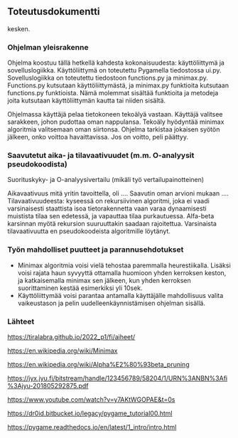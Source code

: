 ## Toteutusdokumentti

kesken.

### Ohjelman yleisrakenne

Ohjelma koostuu tällä hetkellä kahdesta kokonaisuudesta: käyttöliittymä ja sovelluslogiikka. Käyttöliittymä on toteutettu Pygamella tiedostossa ui.py. Sovelluslogiikka on toteutettu tiedostoon functions.py ja minimax.py. Functions.py kutsutaan käyttöliittymästä, ja minimax.py funktioita kutsutaan functions.py funktioista. Nämä molemmat sisältää funktioita ja metodeja joita kutsutaan käyttöliittymän kautta tai niiden sisältä. 

Ohjelmassa käyttäjä pelaa tietokoneen tekoälyä vastaan. Käyttäjä valitsee sarakkeen, johon pudottaa oman nappulansa. Tekoäly hyödyntää minimax algoritmia valitsemaan oman siirtonsa. Ohjelma tarkistaa jokaisen syötön jälkeen, onko voittoa havaittavissa. Jos on voitto, peli päättyy. 

### Saavutetut aika- ja tilavaativuudet (m.m. O-analyysit pseudokoodista)
Suorituskyky- ja O-analyysivertailu (mikäli työ vertailupainotteinen)

Aikavaativuus mitä yritin tavoittella, oli .... Saavutin oman arvioni mukaan .... 
Tilavaativuudeesta: kyseessä on rekursiivinen algoritmi, joka ei vaadi varsinaisesti staattista isoa tietorakennetta vaan varaa dynaamisesti muistista tilaa sen edetessä, ja vapauttaa tilaa purkautuessa. Alfa-beta karsinnan myötä rekursion suuruuttakin saadaan rajoitettua. Varsinaista tilavaativuutta en pseudokoodeista algoritmille löytänyt.

### Työn mahdolliset puutteet ja parannusehdotukset

- Minimax algoritmia voisi vielä tehostaa paremmalla heurestiikalla. Lisäksi voisi rajata haun syvyyttä ottamalla huomioon yhden kerroksen keston, ja katkaisemalla minimax sen jälkeen, kun yhden kerroksen suorittaminen kestää esimerkiksi yli 10sek.
- Käyttöliittymää voisi parantaa antamalla käyttäjälle mahdollisuus valita vaikeustason ja pelin uudelleenkäynnistämisen ohjelman sisällä.


### Lähteet
https://tiralabra.github.io/2022_p1/fi/aiheet/

https://en.wikipedia.org/wiki/Minimax

https://en.wikipedia.org/wiki/Alpha%E2%80%93beta_pruning

https://jyx.jyu.fi/bitstream/handle/123456789/58204/1/URN%3ANBN%3Afi%3Ajyu-201805292875.pdf

https://www.youtube.com/watch?v=y7AKtWGOPAE&t=0s

https://dr0id.bitbucket.io/legacy/pygame_tutorial00.html

https://pygame.readthedocs.io/en/latest/1_intro/intro.html
